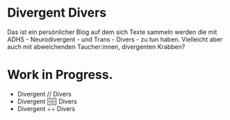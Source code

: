# Divergent Divers

Das ist ein persönlicher Blog auf dem sich Texte
sammeln werden die mit ADHS - Neurodivergent - und Trans - Divers -
zu tun haben. Vielleicht aber auch mit abweichenden Taucher:innen,
divergenten Krabben?

# Work in Progress.

- Divergent // Divers
- Divergent 🁫🁫 Divers
- Divergent ÷÷ Divers

